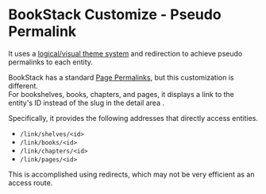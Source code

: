# BookStack Customize - Pseudo Permalink

It uses a [logical/visual theme system](https://www.bookstackapp.com/docs/admin/hacking-bookstack/) and redirection to achieve pseudo permalinks to each entity.  

BookStack has a standard [Page Permalinks](https://www.bookstackapp.com/docs/user/content-permalinks/), but this customization is different.  
For bookshelves, books, chapters, and pages, it displays a link to the entity's ID instead of the slug in the detail area .  

Specifically, it provides the following addresses that directly access entities.
- `/link/shelves/<id>`
- `/link/books/<id>`
- `/link/chapters/<id>`
- `/link/pages/<id>`

This is accomplished using redirects, which may not be very efficient as an access route.  

